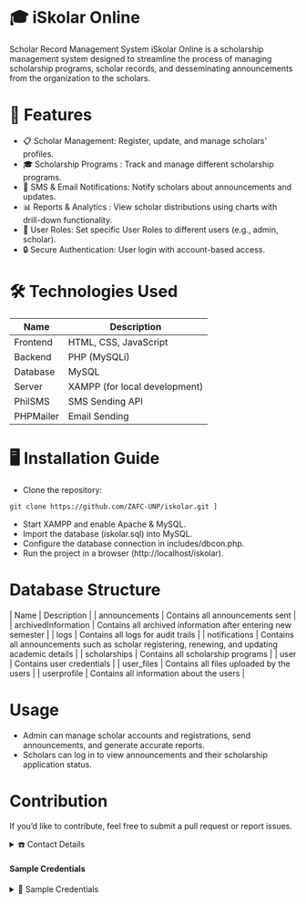 # 🎓 iSkolar Online
Scholar Record Management System
iSkolar Online is a scholarship management system designed to streamline the process of managing scholarship programs, scholar records, and desseminating announcements from the organization to the scholars.

# 🚀 Features
- 📋 Scholar Management: 
  Register, update, and manage scholars' profiles. </br>
- 🎓 Scholarship Programs : 
  Track and manage different scholarship programs. </br>
- 📩 SMS & Email Notifications: 
  Notify scholars about announcements and updates. </br>
- 📊 Reports & Analytics : 
  View scholar distributions using charts with drill-down functionality. </br>
- 👥 User Roles: 
  Set specific User Roles to different users (e.g., admin, scholar). </br>
- 🔒 Secure Authentication: 
  User login with account-based access. </br>

# 🛠️ Technologies Used
  | Name | Description |
  | --- | --- |
  | Frontend | HTML, CSS, JavaScript |
  | Backend | PHP (MySQLi) |
  | Database | MySQL |
  | Server | XAMPP (for local development) |
  | PhilSMS | SMS Sending API |
  | PHPMailer | Email Sending |

# 🖥️ Installation Guide
- Clone the repository:
```md
git clone https://github.com/ZAFC-UNP/iskolar.git ]
```
- Start XAMPP and enable Apache & MySQL. </br>
- Import the database (iskolar.sql) into MySQL. </br>
- Configure the database connection in includes/dbcon.php. </br>
- Run the project in a browser (http://localhost/iskolar). </br>

# Database Structure
| Name | Description |
| announcements | Contains all announcements sent |
| archivedInformation | Contains all archived information after entering new semester |
| logs | Contains all logs for audit trails |
| notifications | Contains all announcements such as scholar registering, renewing, and updating academic details |
| scholarships | Contains all scholarship programs |
| user | Contains user credentials  |
| user_files | Contains all files uploaded by the users |
| userprofile | Contains all information about the users |

# Usage
- Admin can manage scholar accounts and registrations, send announcements, and generate accurate reports. 
- Scholars can log in to view announcements and their scholarship application status.

# Contribution
If you’d like to contribute, feel free to submit a pull request or report issues.
<details>
  <summary>☎️ Contact Details</summary>
- <a href="https://www.facebook.com/zynhelashley.catandijan">ⓕ Facebook</a>
- 📧 zafcatandijan.ccit@unp.edu.ph
</details>

#### Sample Credentials

<details>
  <summary>🔐 Sample Credentials</summary>
  
- Username: 21-03561<br>
- Password: 123 <br>
- Usertype: Admin <br> <br>
  
- Username: 1<br>
- Password: 123 <br>
- Usertype: Hold <br> <br>

- Username: 2<br>
- Password: 123 <br>
- Usertype: Archived <br> <br>

- Username: 12<br>
- Password: 123 <br>
- Usertype: Terminated <br> <br>

- Username: 21-03735<br>
- Password: 123 <br>
- Usertype: Archived <br> <br>
</details>
